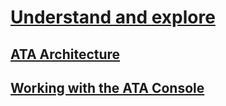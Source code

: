 # [Understand and explore](ATA-understand-and-explore.md)
## [ATA Architecture](ATA-Architecture.md)
## [Working with the ATA Console](Working-with-the-ATA-Console.md)